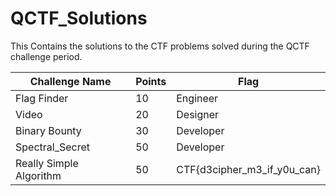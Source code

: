 # QCTF_Solutions
This Contains the solutions to the CTF problems solved during the QCTF challenge period.

| Challenge Name    | Points | Flag   |
| -------- | --- | ------------ |
| Flag Finder    | 10  | Engineer     |
| Video      | 20  | Designer     |
| Binary Bounty  | 30  | Developer    |
| Spectral_Secret  | 50  | Developer    |
| Really Simple Algorithm  | 50  | CTF{d3cipher_m3_if_y0u_can}    |
